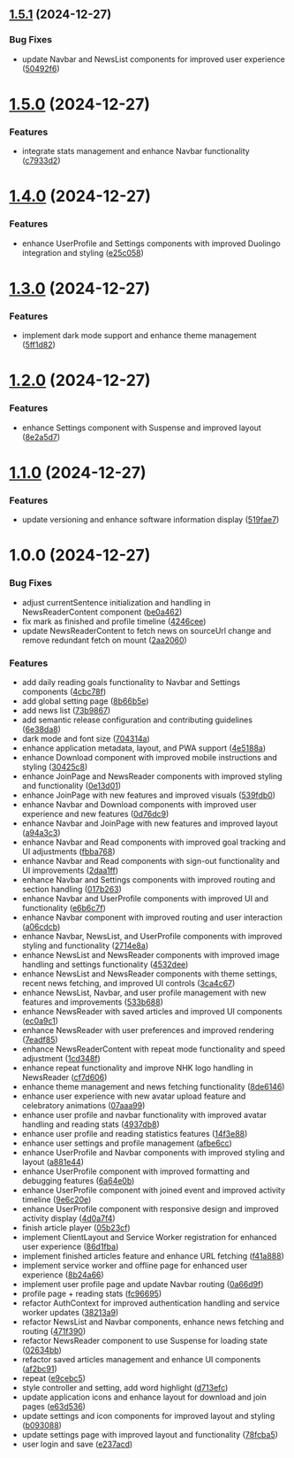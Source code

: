 ## [1.5.1](https://github.com/amazingandyyy/ezjp/compare/v1.5.0...v1.5.1) (2024-12-27)


### Bug Fixes

* update Navbar and NewsList components for improved user experience ([50492f6](https://github.com/amazingandyyy/ezjp/commit/50492f607b4cb8be480122fb823e19e8f1e59425))

# [1.5.0](https://github.com/amazingandyyy/ezjp/compare/v1.4.0...v1.5.0) (2024-12-27)


### Features

* integrate stats management and enhance Navbar functionality ([c7933d2](https://github.com/amazingandyyy/ezjp/commit/c7933d2957c2f06c8f32186be1f4596bf6679c6a))

# [1.4.0](https://github.com/amazingandyyy/ezjp/compare/v1.3.0...v1.4.0) (2024-12-27)


### Features

* enhance UserProfile and Settings components with improved Duolingo integration and styling ([e25c058](https://github.com/amazingandyyy/ezjp/commit/e25c0587c47937f2f580791e8292c8194d6a1b91))

# [1.3.0](https://github.com/amazingandyyy/ezjp/compare/v1.2.0...v1.3.0) (2024-12-27)


### Features

* implement dark mode support and enhance theme management ([5ff1d82](https://github.com/amazingandyyy/ezjp/commit/5ff1d82731dcc97cd780d82a56b0d3694bf8ac22))

# [1.2.0](https://github.com/amazingandyyy/ezjp/compare/v1.1.0...v1.2.0) (2024-12-27)


### Features

* enhance Settings component with Suspense and improved layout ([8e2a5d7](https://github.com/amazingandyyy/ezjp/commit/8e2a5d7206a58d5791d9b02befc46567e508706e))

# [1.1.0](https://github.com/amazingandyyy/ezjp/compare/v1.0.0...v1.1.0) (2024-12-27)


### Features

* update versioning and enhance software information display ([519fae7](https://github.com/amazingandyyy/ezjp/commit/519fae77acc415d3004a6a1056cc1c155ab5e3c4))

# 1.0.0 (2024-12-27)


### Bug Fixes

* adjust currentSentence initialization and handling in NewsReaderContent component ([be0a462](https://github.com/amazingandyyy/ezjp/commit/be0a46216638634abfb3f753448b825e9dcd5637))
* fix mark as finished and profile timeline ([4246cee](https://github.com/amazingandyyy/ezjp/commit/4246cee6e79ab541858f693a09d07738922608ad))
* update NewsReaderContent to fetch news on sourceUrl change and remove redundant fetch on mount ([2aa2060](https://github.com/amazingandyyy/ezjp/commit/2aa2060a69507f7cd9aeab079a65d4a2964aaba8))


### Features

* add daily reading goals functionality to Navbar and Settings components ([4cbc78f](https://github.com/amazingandyyy/ezjp/commit/4cbc78f297effdced3ab98fd74dd1595fddeb888))
* add global setting page ([8b66b5e](https://github.com/amazingandyyy/ezjp/commit/8b66b5e8186c40e1a256b9e2022fbac3a27d2070))
* add news list ([73b9867](https://github.com/amazingandyyy/ezjp/commit/73b98673ba1ca69fff9370c471503807719c77b6))
* add semantic release configuration and contributing guidelines ([6e38da8](https://github.com/amazingandyyy/ezjp/commit/6e38da894941770cbcaa0d3c78852a916349915f))
* dark mode and font size ([704314a](https://github.com/amazingandyyy/ezjp/commit/704314aff7c322c0b7992a6b8783a1ccb036b312))
* enhance application metadata, layout, and PWA support ([4e5188a](https://github.com/amazingandyyy/ezjp/commit/4e5188acdd7887b06df645d2001a8319520e20db))
* enhance Download component with improved mobile instructions and styling ([30425c8](https://github.com/amazingandyyy/ezjp/commit/30425c824a37699f6e2bba253eef5f621b885e43))
* enhance JoinPage and NewsReader components with improved styling and functionality ([0e13d01](https://github.com/amazingandyyy/ezjp/commit/0e13d0110de606948cd53fd83fc1258c6a383924))
* enhance JoinPage with new features and improved visuals ([539fdb0](https://github.com/amazingandyyy/ezjp/commit/539fdb01d4132d9d259c271ccb74963833377267))
* enhance Navbar and Download components with improved user experience and new features ([0d76dc9](https://github.com/amazingandyyy/ezjp/commit/0d76dc9e78a52bec391d584a025d534289650791))
* enhance Navbar and JoinPage with new features and improved layout ([a94a3c3](https://github.com/amazingandyyy/ezjp/commit/a94a3c3a42481ccb21b2b90f26538f59aeeec83a))
* enhance Navbar and Read components with improved goal tracking and UI adjustments ([fbba768](https://github.com/amazingandyyy/ezjp/commit/fbba7687862db26b207360df72827650b7c48a08))
* enhance Navbar and Read components with sign-out functionality and UI improvements ([2daa1ff](https://github.com/amazingandyyy/ezjp/commit/2daa1ff3898c5bb0d5254b07172a270a4f6f157e))
* enhance Navbar and Settings components with improved routing and section handling ([017b263](https://github.com/amazingandyyy/ezjp/commit/017b263b487a93c8a54dddcca6e8b6d5c15d5435))
* enhance Navbar and UserProfile components with improved UI and functionality ([e6b6c7f](https://github.com/amazingandyyy/ezjp/commit/e6b6c7fc2398141fa63e2f1dd66a4335bbed4ecb))
* enhance Navbar component with improved routing and user interaction ([a06cdcb](https://github.com/amazingandyyy/ezjp/commit/a06cdcbd8ba544f7cc56ad8493247d8d64fd49a7))
* enhance Navbar, NewsList, and UserProfile components with improved styling and functionality ([2714e8a](https://github.com/amazingandyyy/ezjp/commit/2714e8a0e7f1303981deee059d85e102e484220f))
* enhance NewsList and NewsReader components with improved image handling and settings functionality ([4532dee](https://github.com/amazingandyyy/ezjp/commit/4532deee6b96202e81224e2252b2f36edb5757c8))
* enhance NewsList and NewsReader components with theme settings, recent news fetching, and improved UI controls ([3ca4c67](https://github.com/amazingandyyy/ezjp/commit/3ca4c678a0f044bd17835b5c17be1fe50940f043))
* enhance NewsList, Navbar, and user profile management with new features and improvements ([533b688](https://github.com/amazingandyyy/ezjp/commit/533b688fc3c83a9c25642eb4d92a0d32814995a2))
* enhance NewsReader with saved articles and improved UI components ([ec0a9c1](https://github.com/amazingandyyy/ezjp/commit/ec0a9c15ac1164905de2625a41b14c33f2616fb5))
* enhance NewsReader with user preferences and improved rendering ([7eadf85](https://github.com/amazingandyyy/ezjp/commit/7eadf85ce175e1edb1b30b3d2d6a2d42658683f9))
* enhance NewsReaderContent with repeat mode functionality and speed adjustment ([1cd348f](https://github.com/amazingandyyy/ezjp/commit/1cd348f871f38c79dbd720e8c888d2f9b784d9b7))
* enhance repeat functionality and improve NHK logo handling in NewsReader ([cf7d606](https://github.com/amazingandyyy/ezjp/commit/cf7d606af004c72f5d19d46cda061978433f9bf6))
* enhance theme management and news fetching functionality ([8de6146](https://github.com/amazingandyyy/ezjp/commit/8de6146cf17f18e85aaa5f8c176ddb935ee16967))
* enhance user experience with new avatar upload feature and celebratory animations ([07aaa99](https://github.com/amazingandyyy/ezjp/commit/07aaa9951557bb776f590ee875c9b22395f41e2e))
* enhance user profile and navbar functionality with improved avatar handling and reading stats ([4937db8](https://github.com/amazingandyyy/ezjp/commit/4937db88ca4cc57767cffd9928825bc4a1b32aa9))
* enhance user profile and reading statistics features ([14f3e88](https://github.com/amazingandyyy/ezjp/commit/14f3e8853b71146b22ca543bb2f7e1f65647c5a4))
* enhance user settings and profile management ([afbe6cc](https://github.com/amazingandyyy/ezjp/commit/afbe6cc46978cb04284cdfa9c6ca134933c3641c))
* enhance UserProfile and Navbar components with improved styling and layout ([a881e44](https://github.com/amazingandyyy/ezjp/commit/a881e448405a8bb31bf6dfe4ede3d533b9092d08))
* enhance UserProfile component with improved formatting and debugging features ([6a64e0b](https://github.com/amazingandyyy/ezjp/commit/6a64e0b0867856b5d9934d649657dd233507f28a))
* enhance UserProfile component with joined event and improved activity timeline ([9e6c20e](https://github.com/amazingandyyy/ezjp/commit/9e6c20e22faa0251867ff476132fe718a0daf13e))
* enhance UserProfile component with responsive design and improved activity display ([4d0a7f4](https://github.com/amazingandyyy/ezjp/commit/4d0a7f4dbb4b3f064bcb705dd32496a5403b2111))
* finish article player ([05b23cf](https://github.com/amazingandyyy/ezjp/commit/05b23cfe26e4a9b05467d8c65ad0b73e85dcf2f5))
* implement ClientLayout and Service Worker registration for enhanced user experience ([86d1fba](https://github.com/amazingandyyy/ezjp/commit/86d1fba0a35cfab50e72100f329b34945fdcff97))
* implement finished articles feature and enhance URL fetching ([f41a888](https://github.com/amazingandyyy/ezjp/commit/f41a8883d92f3ed63a3a94ae7300cc5540c18bca))
* implement service worker and offline page for enhanced user experience ([8b24a66](https://github.com/amazingandyyy/ezjp/commit/8b24a667cef63e92c67957ea69901c527716f896))
* implement user profile page and update Navbar routing ([0a66d9f](https://github.com/amazingandyyy/ezjp/commit/0a66d9fbe64e5f01430316c08631e188d3340011))
* profile page + reading stats ([fc96695](https://github.com/amazingandyyy/ezjp/commit/fc9669541a21255cc828dc6ccd389291ea8f0181))
* refactor AuthContext for improved authentication handling and service worker updates ([38213a9](https://github.com/amazingandyyy/ezjp/commit/38213a9ae896962ed2ef5d8a4254e35d41c324fd))
* refactor NewsList and Navbar components, enhance news fetching and routing ([471f390](https://github.com/amazingandyyy/ezjp/commit/471f390602cdb06a262a210b87bf624e9ae183ce))
* refactor NewsReader component to use Suspense for loading state ([02634bb](https://github.com/amazingandyyy/ezjp/commit/02634bbc64141b25b712975260981010b665e555))
* refactor saved articles management and enhance UI components ([af2bc91](https://github.com/amazingandyyy/ezjp/commit/af2bc91ccfca2db70b176281113cd6ad82e972a9))
* repeat ([e9cebc5](https://github.com/amazingandyyy/ezjp/commit/e9cebc59a6d63252836670353f2a0fa65af99004))
* style controller and setting, add word highlight ([d713efc](https://github.com/amazingandyyy/ezjp/commit/d713efc31e4d6f817906661aab1ae3eae18f003e))
* update application icons and enhance layout for download and join pages ([e63d536](https://github.com/amazingandyyy/ezjp/commit/e63d536f5460f465d5a6899c93901b4787d405cd))
* update settings and icon components for improved layout and styling ([b093088](https://github.com/amazingandyyy/ezjp/commit/b09308849a2699a1dc39ec1192265fc1da1aeb75))
* update settings page with improved layout and functionality ([78fcba5](https://github.com/amazingandyyy/ezjp/commit/78fcba53e0199336479a5e9eb1116e288ee51ca4))
* user login and save ([e237acd](https://github.com/amazingandyyy/ezjp/commit/e237acdc5d93134b9b506615606d714edda93af6))
